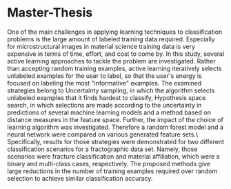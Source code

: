 # Master-Thesis
One of the main challenges in applying learning techniques to classification problems is the large amount of labeled training data required.
Especially for microstructural images in material science training data is very expensive in terms of time, effort, and cost to come by.
In this study, several active learning approaches to tackle the problem are investigated.
Rather than accepting random training examples, active learning iteratively selects unlabeled examples for the user to label, so that the user's energy is focused on labeling the most "informative" examples. The examined strategies belong to Uncertainty sampling, in which the algorithm selects unlabeled examples that it finds hardest to classify, Hypothesis space search, in which selections are made according to the uncertainty in predictions of several machine learning models and a method based on distance measures in the feature space. Further, the impact of the choice of learning algorithm was investigated. Therefore a random forest model and a neural network were compared on various generated feature sets.\\
Specifically, results for those strategies were demonstrated for two different classification scenarios for a fractographic data set. Namely, those scenarios were fracture classification and material affiliation, which were a binary and multi-class cases, respectively. The proposed methods give large reductions in the number of training examples required over random selection to achieve similar classification accuracy.
